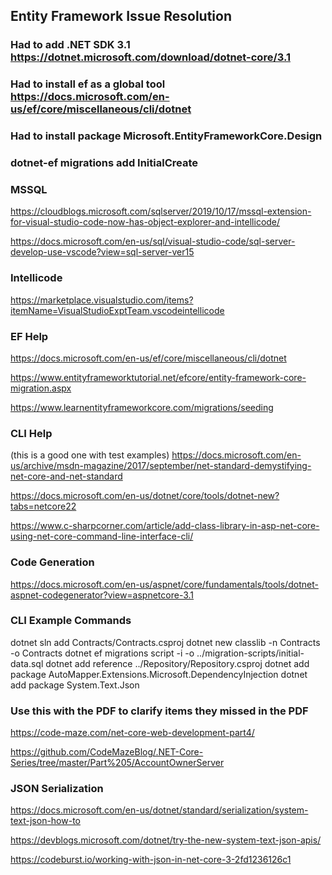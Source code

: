 ## Entity Framework Issue Resolution

### Had to add .NET SDK 3.1 https://dotnet.microsoft.com/download/dotnet-core/3.1

### Had to install ef as a global tool https://docs.microsoft.com/en-us/ef/core/miscellaneous/cli/dotnet

### Had to install package Microsoft.EntityFrameworkCore.Design

### dotnet-ef migrations add InitialCreate

### MSSQL

https://cloudblogs.microsoft.com/sqlserver/2019/10/17/mssql-extension-for-visual-studio-code-now-has-object-explorer-and-intellicode/

https://docs.microsoft.com/en-us/sql/visual-studio-code/sql-server-develop-use-vscode?view=sql-server-ver15

### Intellicode

https://marketplace.visualstudio.com/items?itemName=VisualStudioExptTeam.vscodeintellicode

### EF Help

https://docs.microsoft.com/en-us/ef/core/miscellaneous/cli/dotnet

https://www.entityframeworktutorial.net/efcore/entity-framework-core-migration.aspx

https://www.learnentityframeworkcore.com/migrations/seeding

### CLI Help

(this is a good one with test examples)
https://docs.microsoft.com/en-us/archive/msdn-magazine/2017/september/net-standard-demystifying-net-core-and-net-standard

https://docs.microsoft.com/en-us/dotnet/core/tools/dotnet-new?tabs=netcore22

https://www.c-sharpcorner.com/article/add-class-library-in-asp-net-core-using-net-core-command-line-interface-cli/

### Code Generation

https://docs.microsoft.com/en-us/aspnet/core/fundamentals/tools/dotnet-aspnet-codegenerator?view=aspnetcore-3.1

### CLI Example Commands

dotnet sln add Contracts/Contracts.csproj
dotnet new classlib -n Contracts -o Contracts
dotnet ef migrations script -i -o ../migration-scripts/initial-data.sql
dotnet add reference ../Repository/Repository.csproj
dotnet add package AutoMapper.Extensions.Microsoft.DependencyInjection
dotnet add package System.Text.Json

### Use this with the PDF to clarify items they missed in the PDF

https://code-maze.com/net-core-web-development-part4/

https://github.com/CodeMazeBlog/.NET-Core-Series/tree/master/Part%205/AccountOwnerServer

### JSON Serialization

https://docs.microsoft.com/en-us/dotnet/standard/serialization/system-text-json-how-to

https://devblogs.microsoft.com/dotnet/try-the-new-system-text-json-apis/

https://codeburst.io/working-with-json-in-net-core-3-2fd1236126c1
